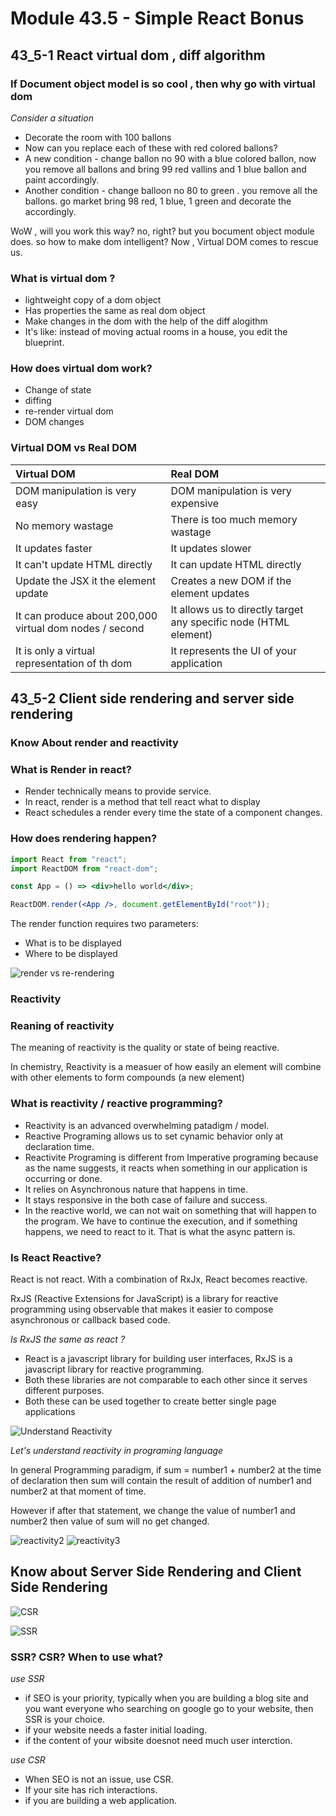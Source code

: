 # Module 43.5 - Simple React Bonus

## 43_5-1 React virtual dom , diff algorithm

### If Document object model is so cool , then why go with virtual dom

_Consider a situation_

- Decorate the room with 100 ballons
- Now can you replace each of these with red colored ballons?
- A new condition - change ballon no 90 with a blue colored ballon, now you remove all ballons and bring 99 red vallins and 1 blue ballon and paint accordingly.
- Another condition - change balloon no 80 to green . you remove all the ballons. go market bring 98 red, 1 blue, 1 green and decorate the accordingly.

WoW , will you work this way? no, right? but you bocument object module does. so how to make dom intelligent? Now , Virtual DOM comes to rescue us.

### What is virtual dom ?

- lightweight copy of a dom object
- Has properties the same as real dom object
- Make changes in the dom with the help of the diff alogithm
- It's like: instead of moving actual rooms in a house, you edit the blueprint.

### How does virtual dom work?

- Change of state
- diffing
- re-render virtual dom
- DOM changes

### Virtual DOM vs Real DOM

| Virtual DOM                                             | Real DOM                                                         |
| :------------------------------------------------------ | :--------------------------------------------------------------- |
| DOM manipulation is very easy                           | DOM manipulation is very expensive                               |
| No memory wastage                                       | There is too much memory wastage                                 |
| It updates faster                                       | It updates slower                                                |
| It can't update HTML directly                           | It can update HTML directly                                      |
| Update the JSX it the element update                    | Creates a new DOM if the element updates                         |
| It can produce about 200,000 virtual dom nodes / second | It allows us to directly target any specific node (HTML element) |
| It is only a virtual representation of th dom           | It represents the UI of your application                         |

## 43_5-2 Client side rendering and server side rendering

### Know About render and reactivity

### What is Render in react?

- Render technically means to provide service.
- In react, render is a method that tell react what to display
- React schedules a render every time the state of a component changes.

### How does rendering happen?

```jsx
import React from "react";
import ReactDOM from "react-dom";

const App = () => <div>hello world</div>;

ReactDOM.render(<App />, document.getElementById("root"));
```

The render function requires two parameters:

- What is to be displayed
- Where to be displayed

![render vs re-rendering](./rendervsrendering.png)

### Reactivity

### Reaning of reactivity

The meaning of reactivity is the quality or state of being reactive.

In chemistry, Reactivity is a measuer of how easily an element will combine with other elements to form compounds (a new element)

### What is reactivity / reactive programming?

- Reactivity is an advanced overwhelming patadigm / model.
- Reactive Programing allows us to set cynamic behavior only at declaration time.
- Reactivite Programing is different from Imperative programing because as the name suggests, it reacts when something in our application is occurring or done.
- It relies on Asynchronous nature that happens in time.
- It stays responsive in the both case of failure and success.
- In the reactive world, we can not wait on something that will happen to the program. We have to continue the execution, and if something happens, we need to react to it. That is what the async pattern is.

### Is React Reactive?

React is not react. With a combination of RxJx, React becomes reactive.

RxJS (Reactive Extensions for JavaScript) is a library for reactive programming using observable that makes it easier to compose asynchronous or callback based code.

_Is RxJS the same as react ?_

- React is a javascript library for building user interfaces, RxJS is a javascript library for reactive programming.
- Both these libraries are not comparable to each other since it serves different purposes.
- Both these can be used together to create better single page applications

![Understand Reactivity](./reactivity.png)

_Let's understand reactivity in programing language_

In general Programming paradigm, if sum = number1 + number2 at the time of declaration then sum will contain the result of addition of number1 and number2 at that moment of time.

However if after that statement, we change the value of number1 and number2 then value of sum will no get changed.

![reactivity2](./reactivity2.png)
![reactivity3](./reactivity3.png)

## Know about Server Side Rendering and Client Side Rendering

![CSR](./CSR.png)

![SSR](./SSR.png)

### SSR? CSR? When to use what?

_use SSR_

- if SEO is your priority, typically when you are building a blog site and you want everyone who searching on google go to your website, then SSR is your choice.
- if your website needs a faster initial loading.
- if the content of your wibsite doesnot need much user interction.

_use CSR_

- When SEO is not an issue, use CSR.
- If your site has rich interactions.
- if you are building a web application.
